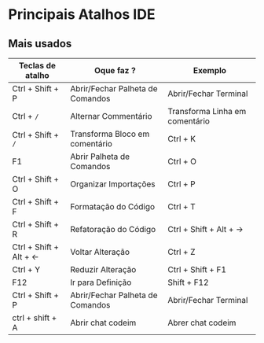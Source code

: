 # Principais Atalhos IDE

## Mais usados

| Teclas de atalho       | Oque faz ?                       | Exemplo                        |
| ---------------------- | -------------------------------- | ------------------------------ |
| Ctrl + Shift + P       | Abrir/Fechar Palheta de Comandos | Abrir/Fechar Terminal          |
| Ctrl + `/`             | Alternar Commentário             | Transforma Linha em comentário |
| Ctrl + Shift + `/`     | Transforma Bloco em comentário   | Ctrl + K                       |
| F1                     | Abrir Palheta de Comandos        | Ctrl + O                       |
| Ctrl + Shift + O       | Organizar Importações            | Ctrl + P                       |
| Ctrl + Shift + F       | Formatação do Código             | Ctrl + T                       |
| Ctrl + Shift + R       | Refatoração do Código            | Ctrl + Shift + Alt + →         |
| Ctrl + Shift + Alt + ← | Voltar Alteração                 | Ctrl + Z                       |
| Ctrl + Y               | Reduzir Alteração                | Ctrl + Shift + F1              |
| F12                    | Ir para Definição                | Shift + F12                    |
| Ctrl + Shift + P       | Abrir/Fechar Palheta de Comandos | Abrir/Fechar Terminal          |
| ctrl + shift + A       | Abrir chat codeim                | Abrer chat codeim              |

#
